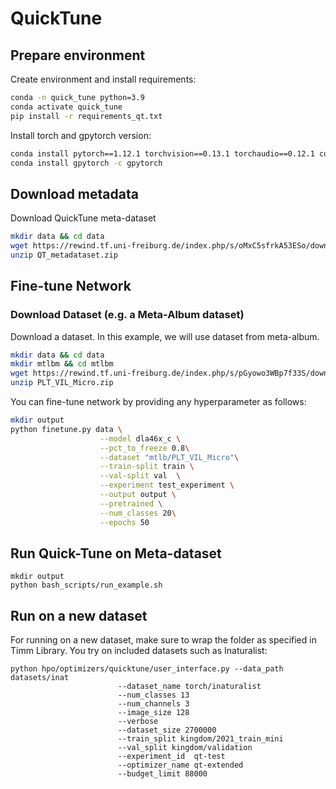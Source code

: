 # QuickTune

## Prepare environment
Create environment and install requirements:

```bash
conda -n quick_tune python=3.9
conda activate quick_tune
pip install -r requirements_qt.txt
```

Install torch and gpytorch version:

```bash
conda install pytorch==1.12.1 torchvision==0.13.1 torchaudio==0.12.1 cudatoolkit=10.2 -c pytorch
conda install gpytorch -c gpytorch
```

## Download metadata
Download QuickTune meta-dataset

```bash
mkdir data && cd data
wget https://rewind.tf.uni-freiburg.de/index.php/s/oMxC5sfrkA53ESo/download/qt_metadataset.zip
unzip QT_metadataset.zip
```

## Fine-tune Network

### Download Dataset (e.g. a Meta-Album dataset)

Download a dataset. In this example, we will use dataset from meta-album.

```bash
mkdir data && cd data
mkdir mtlbm && cd mtlbm
wget https://rewind.tf.uni-freiburg.de/index.php/s/pGyowo3WBp7f33S/download/PLT_VIL_Micro.zip
unzip PLT_VIL_Micro.zip
```

You can fine-tune network by providing any hyperparameter as follows:

```bash
mkdir output 
python finetune.py data \
					--model dla46x_c \
					--pct_to_freeze 0.8\
					--dataset "mtlb/PLT_VIL_Micro"\
					--train-split train \
					--val-split val  \
					--experiment test_experiment \
					--output output \
					--pretrained \
					--num_classes 20\
					--epochs 50
```


## Run Quick-Tune on Meta-dataset


```
mkdir output
python bash_scripts/run_example.sh
```


## Run on a new dataset

For running on a new dataset, make sure to wrap the folder as specified in Timm Library. You try on included datasets such as Inaturalist:

```
python hpo/optimizers/quicktune/user_interface.py --data_path datasets/inat 
						--dataset_name torch/inaturalist 
						--num_classes 13 
						--num_channels 3 
						--image_size 128 
						--verbose 
						--dataset_size 2700000 
						--train_split kingdom/2021_train_mini 
						--val_split kingdom/validation 
						--experiment_id  qt-test
						--optimizer_name qt-extended 
						--budget_limit 88000
```


